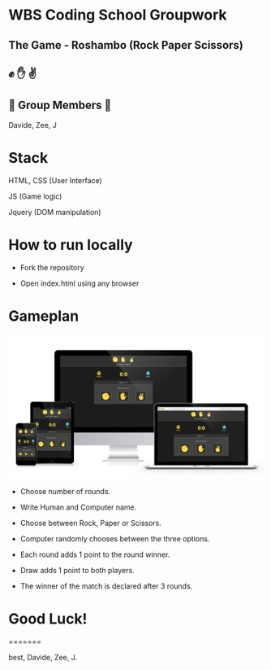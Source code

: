 # WBS Coding School Groupwork
## The Game - Roshambo (Rock Paper Scissors) 
## :fist: :hand: :v:

## :tada: Group Members :beer:
Davide, Zee, J


# Stack

HTML, CSS (User Interface) 

JS (Game logic)

Jquery (DOM manipulation)

# How to run locally

* Fork the repository

* Open index.html using any browser

# Gameplan
<img src="./roshambo.png" width="800">

* Choose number of rounds.

* Write Human and Computer name.

* Choose between Rock, Paper or Scissors.

* Computer randomly chooses between the three options.

* Each round adds 1 point to the round winner.

* Draw adds 1 point to both players.

* The winner of the match is declared after 3 rounds.

# Good Luck!
=======

best,
Davide, Zee, J.


